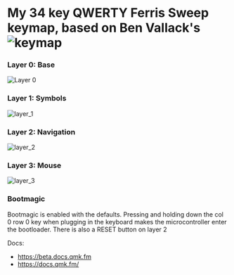 My 34 key QWERTY Ferris Sweep keymap, based on Ben Vallack's ![keymap](https://github.com/benvallack/34-QMK-Ferris-Sweep)
=========================================================================================================================



### Layer 0: Base

![Layer 0](https://i.imgur.com/0lXmYeq.png)


### Layer 1: Symbols

![layer_1](https://i.imgur.com/V5XseKX.png)


### Layer 2: Navigation

![layer_2](https://i.imgur.com/AwnNq2H.png)


### Layer 3: Mouse

![layer_3](https://i.imgur.com/sPzMTUI.png)




### Bootmagic
Bootmagic is enabled with the defaults.
Pressing and holding down the col 0 row 0 key when plugging in the keyboard makes the microcontroller enter the bootloader.
There is also a RESET button on layer 2


Docs:
* https://beta.docs.qmk.fm
* https://docs.qmk.fm/
